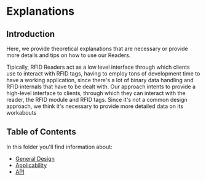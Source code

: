 # Explanations

## Introduction

Here, we provide theoretical explanations that are necessary or provide more details
and tips on how to use our Readers. 

Tipically, RFID Readers act as a low level interface
through which clients use to interact with RFID tags, having to employ
tons of development time to have a working application, since there's a
lot of binary data handling and RFID internals that have to be dealt 
with. Our approach intents to provide a high-level interface to clients,
through which they can interact with the reader, the RFID module and RFID
tags. Since it's not a common design approach, we think it's necessary to
provide more detailed data on its workabouts

## Table of Contents
In this folder you'll find information about:

- [General Design](#product_description.md)
- [Applicability](#applicability.md)
- [API](#api.md)
